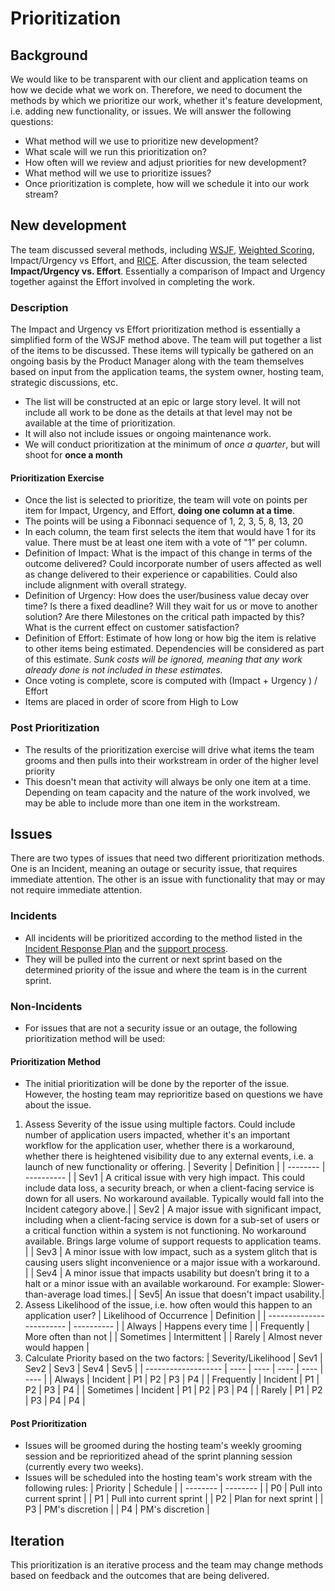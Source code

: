 # Prioritization

## Background
We would like to be transparent with our client and application teams on how we decide what we work on. Therefore, we need to document the methods by which we prioritize our work, whether it's feature development, i.e. adding new functionality, or issues.
We will answer the following questions:
* What method will we use to prioritize new development?
* What scale will we run this prioritization on?
* How often will we review and adjust priorities for new development?
* What method will we use to prioritize issues?
* Once prioritization is complete, how will we schedule it into our work stream?

## New development
The team discussed several methods, including [WSJF](https://www.scaledagileframework.com/wsjf/), [Weighted Scoring](https://www.productplan.com/glossary/weighted-scoring/), Impact/Urgency vs Effort, and [RICE](https://www.productplan.com/glossary/rice-scoring-model/). After discussion, the team selected **Impact/Urgency vs. Effort**. Essentially a comparison of Impact and Urgency together against the Effort involved in completing the work.

### Description

The Impact and Urgency vs Effort prioritization method is essentially a simplified form of the WSJF method above. The team will put together a list of the items to be discussed. These items will typically be gathered on an ongoing basis by the Product Manager along with the team themselves based on input from the application teams, the system owner, hosting team, strategic discussions, etc.
* The list will be constructed at an epic or large story level. It will not include all work to be done as the details at that level may not be available at the time of prioritization.
* It will also not include issues or ongoing maintenance work.
* We will conduct prioritization at the minimum of _once a quarter_, but will shoot for **once a month**
#### Prioritization Exercise
* Once the list is selected to prioritize, the team will vote on points per item for Impact, Urgency, and Effort, **doing one column at a time**.
* The points will be using a Fibonnaci sequence of 1, 2, 3, 5, 8, 13, 20
* In each column, the team first selects the item that would have 1 for its value. There must be at least one item with a vote of "1" per column.
* Definition of Impact: What is the impact of this change in terms of the outcome delivered? Could incorporate number of users affected as well as change delivered to their experience or capabilities. Could also include alignment with overall strategy.
* Definition of Urgency: How does the user/business value decay over time? Is there a fixed deadline? Will they wait for us or move to another solution? Are there Milestones on the critical path impacted by this? What is the current effect on customer satisfaction?
* Definition of Effort: Estimate of how long or how big the item is relative to other items being estimated. Dependencies will be considered as part of this estimate. _Sunk costs will be ignored, meaning that any work already done is not included in these estimates._
* Once voting is complete, score is computed with (Impact + Urgency ) / Effort
* Items are placed in order of score from High to Low
### Post Prioritization
* The results of the prioritization exercise will drive what items the team grooms and then pulls into their workstream in order of the higher level priority
* This doesn't mean that activity will always be only one item at a time. Depending on team capacity and the nature of the work involved, we may be able to include more than one item in the workstream.

## Issues
There are two types of issues that need two different prioritization methods. One is an Incident, meaning an outage or security issue, that requires immediate attention. The other is an issue with functionality that may or may not require immediate attention.
### Incidents
* All incidents will be prioritized according to the method listed in the [Incident Response Plan](https://acf-headstart.box.com/s/qvvzav6qy6swy7i6dj5a6125uw8ws29q) and the [support process](https://github.com/OHS-Hosting-Infrastructure/infrastructure/blob/main/docs/how-we-work/support-process.md#support-response-workflow-for-hosting-team).
* They will be pulled into the current or next sprint based on the determined priority of the issue and where the team is in the current sprint.
### Non-Incidents
* For issues that are not a security issue or an outage, the following prioritization method will be used:
#### Prioritization Method
* The initial prioritization will be done by the reporter of the issue. However, the hosting team may reprioritize based on questions we have about the issue.
1. Assess Severity of the issue using multiple factors. Could include number of application users impacted, whether it's an important workflow for the application user, whether there is a workaround, whether there is heightened visibility due to any external events, i.e. a launch of new functionality or offering.
   | Severity | Definition |
   | -------- | ---------- |
   | Sev1 | A critical issue with very high impact. This could include data loss, a security breach, or when a client-facing service is down for all users. No workaround available. Typically would fall into the Incident category above.|
   | Sev2 | A major issue with significant impact, including when a client-facing service is down for a sub-set of users or a critical function within a system is not functioning. No workaround available. Brings large volume of support requests to application teams. |
   | Sev3 | A minor issue with low impact, such as a system glitch that is causing users slight inconvenience or a major issue with a workaround. |
   | Sev4 | A minor issue that impacts usability but doesn’t bring it to a halt or a minor issue with an available workaround. For example: Slower-than-average load times.|
   | Sev5| An issue that doesn't impact usability.|
1. Assess Likelihood of the issue, i.e. how often would this happen to an application user?
   | Likelihood of Occurrence | Definition |
   | ------------------------ | ---------- |
   | Always | Happens every time |
   | Frequently | More often than not |
   | Sometimes | Intermittent |
   | Rarely | Almost never would happen |
1. Calculate Priority based on the two factors:
   | Severity/Likelihood | Sev1 | Sev2 | Sev3 | Sev4 | Sev5 |
   | ------------------- | ---- | ---- | ---- | ---- | ---- |
   | Always | Incident | P1 | P2 | P3 | P4 |
   | Frequently | Incident | P1 | P2 | P3 | P4 |
   | Sometimes | Incident | P1 | P2 | P3 | P4 |
   | Rarely | P1 | P2 | P3 | P4 | P4 |
#### Post Prioritization
* Issues will be groomed during the hosting team's weekly grooming session and be reprioritized ahead of the sprint planning session (currently every two weeks).
* Issues will be scheduled into the hosting team's work stream with the following rules:
  | Priority | Schedule |
  | -------- | -------- |
  | P0 | Pull into current sprint |
  | P1 | Pull into current sprint |
  | P2 | Plan for next sprint |
  | P3 | PM's discretion |
  | P4 | PM's discretion |
## Iteration
This prioritization is an iterative process and the team may change methods based on feedback and the outcomes that are being delivered.
